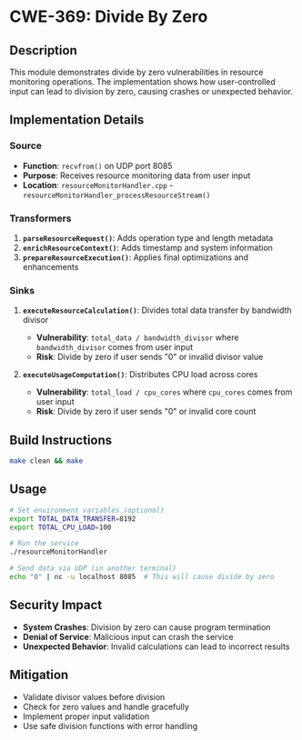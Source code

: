 # CWE-369: Divide By Zero

## Description
This module demonstrates divide by zero vulnerabilities in resource monitoring operations. The implementation shows how user-controlled input can lead to division by zero, causing crashes or unexpected behavior.

## Implementation Details

### Source
- **Function**: `recvfrom()` on UDP port 8085
- **Purpose**: Receives resource monitoring data from user input
- **Location**: `resourceMonitorHandler.cpp` - `resourceMonitorHandler_processResourceStream()`

### Transformers
1. **`parseResourceRequest()`**: Adds operation type and length metadata
2. **`enrichResourceContext()`**: Adds timestamp and system information
3. **`prepareResourceExecution()`**: Applies final optimizations and enhancements

### Sinks
1. **`executeResourceCalculation()`**: Divides total data transfer by bandwidth divisor
   - **Vulnerability**: `total_data / bandwidth_divisor` where `bandwidth_divisor` comes from user input
   - **Risk**: Divide by zero if user sends "0" or invalid divisor value

2. **`executeUsageComputation()`**: Distributes CPU load across cores
   - **Vulnerability**: `total_load / cpu_cores` where `cpu_cores` comes from user input
   - **Risk**: Divide by zero if user sends "0" or invalid core count

## Build Instructions
```bash
make clean && make
```

## Usage
```bash
# Set environment variables (optional)
export TOTAL_DATA_TRANSFER=8192
export TOTAL_CPU_LOAD=100

# Run the service
./resourceMonitorHandler

# Send data via UDP (in another terminal)
echo "0" | nc -u localhost 8085  # This will cause divide by zero
```

## Security Impact
- **System Crashes**: Division by zero can cause program termination
- **Denial of Service**: Malicious input can crash the service
- **Unexpected Behavior**: Invalid calculations can lead to incorrect results

## Mitigation
- Validate divisor values before division
- Check for zero values and handle gracefully
- Implement proper input validation
- Use safe division functions with error handling
